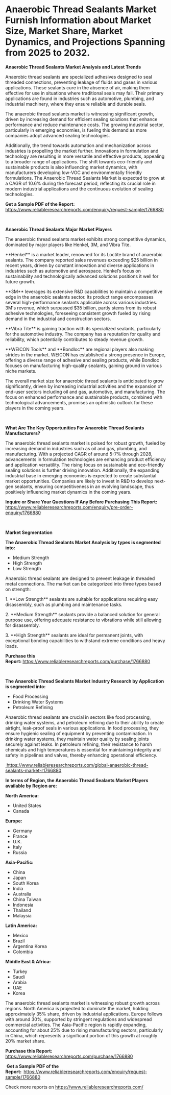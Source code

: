 <p><h1>Anaerobic Thread Sealants Market Furnish Information about Market Size, Market Share, Market Dynamics, and Projections Spanning from 2025 to 2032.</h1></p><p><strong>Anaerobic Thread Sealants Market Analysis and Latest Trends</strong></p>
<p><p>Anaerobic thread sealants are specialized adhesives designed to seal threaded connections, preventing leakage of fluids and gases in various applications. These sealants cure in the absence of air, making them effective for use in situations where traditional seals may fail. Their primary applications are found in industries such as automotive, plumbing, and industrial machinery, where they ensure reliable and durable seals.</p><p>The anaerobic thread sealants market is witnessing significant growth, driven by increasing demand for efficient sealing solutions that enhance performance and reduce maintenance costs. The growing industrial sector, particularly in emerging economies, is fueling this demand as more companies adopt advanced sealing technologies.</p><p>Additionally, the trend towards automation and mechanization across industries is propelling the market further. Innovations in formulation and technology are resulting in more versatile and effective products, appealing to a broader range of applications. The shift towards eco-friendly and sustainable products is also influencing market dynamics, with manufacturers developing low-VOC and environmentally friendly formulations. The Anaerobic Thread Sealants Market is expected to grow at a CAGR of 10.6% during the forecast period, reflecting its crucial role in modern industrial applications and the continuous evolution of sealing technologies.</p></p>
<p><strong>Get a Sample PDF of the Report:&nbsp;</strong> <a href="https://www.reliableresearchreports.com/enquiry/request-sample/1766880?utm_campaign=2263&utm_medium=2&utm_source=Github&utm_content=ia&utm_term=15022025&utm_id=anaerobic-thread-sealants">https://www.reliableresearchreports.com/enquiry/request-sample/1766880</a></p>
<p>&nbsp;</p>
<p><strong>Anaerobic Thread Sealants Major Market Players</strong></p>
<p><p>The anaerobic thread sealants market exhibits strong competitive dynamics, dominated by major players like Henkel, 3M, and Vibra Tite. </p><p>**Henkel** is a market leader, renowned for its Loctite brand of anaerobic sealants. The company reported sales revenues exceeding $25 billion in recent years, driven by constant innovation and diverse applications in industries such as automotive and aerospace. Henkel’s focus on sustainability and technologically advanced solutions positions it well for future growth.</p><p>**3M** leverages its extensive R&D capabilities to maintain a competitive edge in the anaerobic sealants sector. Its product range encompasses several high-performance sealants applicable across various industries. 3M's revenue, which surpassed $35 billion, partly stems from its robust adhesive technologies, foreseeing consistent growth fueled by rising demand in the industrial and construction sectors.</p><p>**Vibra Tite** is gaining traction with its specialized sealants, particularly for the automotive industry. The company has a reputation for quality and reliability, which potentially contributes to steady revenue growth.</p><p>**WEICON Tools** and **Bondloc** are regional players also making strides in the market. WEICON has established a strong presence in Europe, offering a diverse range of adhesive and sealing products, while Bondloc focuses on manufacturing high-quality sealants, gaining ground in various niche markets.</p><p>The overall market size for anaerobic thread sealants is anticipated to grow significantly, driven by increasing industrial activities and the expansion of end-user sectors including oil and gas, automotive, and manufacturing. The focus on enhanced performance and sustainable products, combined with technological advancements, promises an optimistic outlook for these players in the coming years.</p></p>
<p>&nbsp;</p>
<p><strong>What Are The Key Opportunities For Anaerobic Thread Sealants Manufacturers?</strong></p>
<p><p>The anaerobic thread sealants market is poised for robust growth, fueled by increasing demand in industries such as oil and gas, plumbing, and manufacturing. With a projected CAGR of around 5-7% through 2028, advancements in formulation technologies are enhancing product efficiency and application versatility. The rising focus on sustainable and eco-friendly sealing solutions is further driving innovation. Additionally, the expanding industrial base in emerging economies is expected to create substantial market opportunities. Companies are likely to invest in R&D to develop next-gen sealants, ensuring competitiveness in an evolving landscape, thus positively influencing market dynamics in the coming years.</p></p>
<p><strong>Inquire or Share Your Questions If Any Before Purchasing This Report:</strong> <a href="https://www.reliableresearchreports.com/enquiry/pre-order-enquiry/1766880?utm_campaign=2263&utm_medium=2&utm_source=Github&utm_content=ia&utm_term=15022025&utm_id=anaerobic-thread-sealants">https://www.reliableresearchreports.com/enquiry/pre-order-enquiry/1766880</a></p>
<p>&nbsp;</p>
<p><strong>Market Segmentation</strong></p>
<p><strong>The Anaerobic Thread Sealants Market Analysis by types is segmented into:</strong></p>
<p><ul><li>Medium Strength</li><li>High Strength</li><li>Low Strength</li></ul></p>
<p><p>Anaerobic thread sealants are designed to prevent leakage in threaded metal connections. The market can be categorized into three types based on strength: </p><p>1. **Low Strength** sealants are suitable for applications requiring easy disassembly, such as plumbing and maintenance tasks. </p><p>2. **Medium Strength** sealants provide a balanced solution for general purpose use, offering adequate resistance to vibrations while still allowing for disassembly. </p><p>3. **High Strength** sealants are ideal for permanent joints, with exceptional bonding capabilities to withstand extreme conditions and heavy loads.</p></p>
<p><strong>Purchase this Report:&nbsp;</strong><a href="https://www.reliableresearchreports.com/purchase/1766880?utm_campaign=2263&utm_medium=2&utm_source=Github&utm_content=ia&utm_term=15022025&utm_id=anaerobic-thread-sealants">https://www.reliableresearchreports.com/purchase/1766880</a></p>
<p>&nbsp;</p>
<p><strong>The Anaerobic Thread Sealants Market Industry Research by Application is segmented into:</strong></p>
<p><ul><li>Food Processing</li><li>Drinking Water Systems</li><li>Petroleum Refining</li></ul></p>
<p><p>Anaerobic thread sealants are crucial in sectors like food processing, drinking water systems, and petroleum refining due to their ability to create airtight, leak-proof seals in various applications. In food processing, they ensure hygienic sealing of equipment by preventing contamination. In drinking water systems, they maintain water quality by sealing joints securely against leaks. In petroleum refining, their resistance to harsh chemicals and high temperatures is essential for maintaining integrity and safety in pipelines and valves, thereby enhancing operational efficiency.</p></p>
<p><a href="https://www.reliableresearchreports.com/global-anaerobic-thread-sealants-market-r1766880?utm_campaign=2263&utm_medium=2&utm_source=Github&utm_content=ia&utm_term=15022025&utm_id=anaerobic-thread-sealants">&nbsp;https://www.reliableresearchreports.com/global-anaerobic-thread-sealants-market-r1766880</a></p>
<p><strong>In terms of Region, the Anaerobic Thread Sealants Market Players available by Region are:</strong></p>
<p>
    <p> <strong> North America: </strong>
        <ul>
            <li>United States</li>
            <li>Canada</li>
        </ul>
        </p> 
    <p> <strong> Europe: </strong>
        <ul>
            <li>Germany</li>
            <li>France</li>
            <li>U.K.</li>
            <li>Italy</li>
            <li>Russia</li>
        </ul>
        </p> 
    <p> <strong> Asia-Pacific: </strong>
        <ul>
            <li>China</li>
            <li>Japan</li>
            <li>South Korea</li>
            <li>India</li>
            <li>Australia</li>
            <li>China Taiwan</li>
            <li>Indonesia</li>
            <li>Thailand</li>
            <li>Malaysia</li>
        </ul>
        </p> 
    <p> <strong> Latin America: </strong>
        <ul>
            <li>Mexico</li>
            <li>Brazil</li>
            <li>Argentina Korea</li>
            <li>Colombia</li>
        </ul>
        </p> 
    <p> <strong> Middle East & Africa: </strong>
        <ul>
            <li>Turkey</li>
            <li>Saudi</li>
            <li>Arabia</li>
            <li>UAE</li>
            <li>Korea</li>
        </ul>
    </p>
    </p>
<p><p>The anaerobic thread sealants market is witnessing robust growth across regions. North America is projected to dominate the market, holding approximately 35% share, driven by industrial applications. Europe follows with around 30%, supported by stringent regulations and widespread commercial activities. The Asia-Pacific region is rapidly expanding, accounting for about 25% due to rising manufacturing sectors, particularly in China, which represents a significant portion of this growth at roughly 20% market share.</p></p>
<p><strong>Purchase this Report: </strong><a href="https://www.reliableresearchreports.com/purchase/1766880?utm_campaign=2263&utm_medium=2&utm_source=Github&utm_content=ia&utm_term=15022025&utm_id=anaerobic-thread-sealants">https://www.reliableresearchreports.com/purchase/1766880</a></p>
<p>&nbsp;<strong>Get a Sample PDF of the Report:&nbsp;&nbsp;</strong><a href="https://www.reliableresearchreports.com/enquiry/request-sample/1766880?utm_campaign=2263&utm_medium=2&utm_source=Github&utm_content=ia&utm_term=15022025&utm_id=anaerobic-thread-sealants">https://www.reliableresearchreports.com/enquiry/request-sample/1766880</a></p>
<p><strong></strong></p>
<p>Check more reports on <a href="https://www.reliableresearchreports.com/?utm_campaign=2263&utm_medium=2&utm_source=Github&utm_content=ia&utm_term=15022025&utm_id=anaerobic-thread-sealants">https://www.reliableresearchreports.com/</a></p>